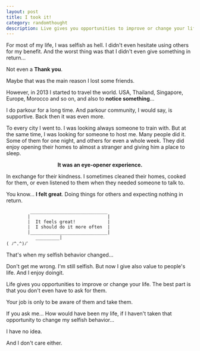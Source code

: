 ```yaml
---
layout: post
title: I took it! 
category: randomthought
description: Live gives you opportunities to improve or change your life. The best part is that you don't even have to ask for them. 
---
```


For most of my life, I was selfish as hell. 
I didn't even hesitate using others for my benefit.
And the worst thing was that I didn't even give something in return...

Not even a **Thank you**.

Maybe that was the main reason I lost some friends.

However, in 2013 I started to travel the world. USA, Thailand, Singapore, Europe, Morocco and so on, and  also to **notice something**...

I do parkour for a long time. And  parkour community, I would say, is supportive. Back then  it was even more.

To every city I went to. I was looking always someone to train with. But at the same time, I was looking for someone to host me.
Many people did it.
 Some of them for one night, and others for even a whole week.
They did enjoy opening their homes to almost a stranger and giving him a place to sleep. 

**<center> It was an  eye-opener experience.</center>**


In exchange for their kindness. I sometimes cleaned their homes, cooked for them, or even listened to them when they needed someone to talk to.

You know... **I felt great**. Doing things for others and expecting nothing in return. 

```
         _____________________________
        |                             |
        |  It feels great!            |
        |  I should do it more often  |
        |_____________________________|
           _________|
( ﾉ^.^)ﾉﾟ
```



That's when my selfish behavior changed... 

Don't get me wrong. I'm still selfish. But now I give also value to people's life. And I enjoy doingit. 

Life gives you opportunities to improve or change your life. The best part is that you don't even have to ask for them. 

Your job is only to be aware of them and take them. 

If you ask me... How would have been my life, if I haven't taken that opportunity to change my selfish behavior...

I have no idea.

And I don't care either. 


